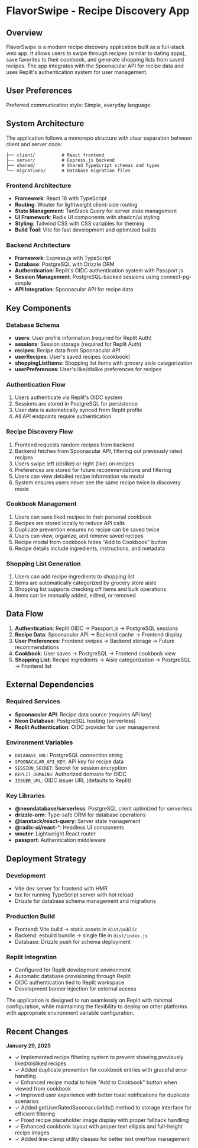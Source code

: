 # FlavorSwipe - Recipe Discovery App

## Overview

FlavorSwipe is a modern recipe discovery application built as a full-stack web app. It allows users to swipe through recipes (similar to dating apps), save favorites to their cookbook, and generate shopping lists from saved recipes. The app integrates with the Spoonacular API for recipe data and uses Replit's authentication system for user management.

## User Preferences

Preferred communication style: Simple, everyday language.

## System Architecture

The application follows a monorepo structure with clear separation between client and server code:

```
├── client/          # React frontend
├── server/          # Express.js backend
├── shared/          # Shared TypeScript schemas and types
└── migrations/      # Database migration files
```

### Frontend Architecture
- **Framework**: React 18 with TypeScript
- **Routing**: Wouter for lightweight client-side routing
- **State Management**: TanStack Query for server state management
- **UI Framework**: Radix UI components with shadcn/ui styling
- **Styling**: Tailwind CSS with CSS variables for theming
- **Build Tool**: Vite for fast development and optimized builds

### Backend Architecture
- **Framework**: Express.js with TypeScript
- **Database**: PostgreSQL with Drizzle ORM
- **Authentication**: Replit's OIDC authentication system with Passport.js
- **Session Management**: PostgreSQL-backed sessions using connect-pg-simple
- **API Integration**: Spoonacular API for recipe data

## Key Components

### Database Schema
- **users**: User profile information (required for Replit Auth)
- **sessions**: Session storage (required for Replit Auth)
- **recipes**: Recipe data from Spoonacular API
- **userRecipes**: User's saved recipes (cookbook)
- **shoppingListItems**: Shopping list items with grocery aisle categorization
- **userPreferences**: User's like/dislike preferences for recipes

### Authentication Flow
1. Users authenticate via Replit's OIDC system
2. Sessions are stored in PostgreSQL for persistence
3. User data is automatically synced from Replit profile
4. All API endpoints require authentication

### Recipe Discovery Flow
1. Frontend requests random recipes from backend
2. Backend fetches from Spoonacular API, filtering out previously rated recipes
3. Users swipe left (dislike) or right (like) on recipes
4. Preferences are stored for future recommendations and filtering
5. Users can view detailed recipe information via modal
6. System ensures users never see the same recipe twice in discovery mode

### Cookbook Management
1. Users can save liked recipes to their personal cookbook
2. Recipes are stored locally to reduce API calls
3. Duplicate prevention ensures no recipe can be saved twice
4. Users can view, organize, and remove saved recipes
5. Recipe modal from cookbook hides "Add to Cookbook" button
6. Recipe details include ingredients, instructions, and metadata

### Shopping List Generation
1. Users can add recipe ingredients to shopping list
2. Items are automatically categorized by grocery store aisle
3. Shopping list supports checking off items and bulk operations
4. Items can be manually added, edited, or removed

## Data Flow

1. **Authentication**: Replit OIDC → Passport.js → PostgreSQL sessions
2. **Recipe Data**: Spoonacular API → Backend cache → Frontend display
3. **User Preferences**: Frontend swipes → Backend storage → Future recommendations
4. **Cookbook**: User saves → PostgreSQL → Frontend cookbook view
5. **Shopping List**: Recipe ingredients → Aisle categorization → PostgreSQL → Frontend list

## External Dependencies

### Required Services
- **Spoonacular API**: Recipe data source (requires API key)
- **Neon Database**: PostgreSQL hosting (serverless)
- **Replit Authentication**: OIDC provider for user management

### Environment Variables
- `DATABASE_URL`: PostgreSQL connection string
- `SPOONACULAR_API_KEY`: API key for recipe data
- `SESSION_SECRET`: Secret for session encryption
- `REPLIT_DOMAINS`: Authorized domains for OIDC
- `ISSUER_URL`: OIDC issuer URL (defaults to Replit)

### Key Libraries
- **@neondatabase/serverless**: PostgreSQL client optimized for serverless
- **drizzle-orm**: Type-safe ORM for database operations
- **@tanstack/react-query**: Server state management
- **@radix-ui/react-***: Headless UI components
- **wouter**: Lightweight React router
- **passport**: Authentication middleware

## Deployment Strategy

### Development
- Vite dev server for frontend with HMR
- tsx for running TypeScript server with hot reload
- Drizzle for database schema management and migrations

### Production Build
- Frontend: Vite build → static assets in `dist/public`
- Backend: esbuild bundle → single file in `dist/index.js`
- Database: Drizzle push for schema deployment

### Replit Integration
- Configured for Replit development environment
- Automatic database provisioning through Replit
- OIDC authentication tied to Replit workspace
- Development banner injection for external access

The application is designed to run seamlessly on Replit with minimal configuration, while maintaining the flexibility to deploy on other platforms with appropriate environment variable configuration.

## Recent Changes

**January 29, 2025**
- ✓ Implemented recipe filtering system to prevent showing previously liked/disliked recipes
- ✓ Added duplicate prevention for cookbook entries with graceful error handling
- ✓ Enhanced recipe modal to hide "Add to Cookbook" button when viewed from cookbook
- ✓ Improved user experience with better toast notifications for duplicate scenarios
- ✓ Added getUserRatedSpoonacularIds() method to storage interface for efficient filtering
- ✓ Fixed recipe placeholder image display with proper fallback handling
- ✓ Enhanced cookbook layout with proper text ellipsis and full-height recipe images
- ✓ Added line-clamp utility classes for better text overflow management